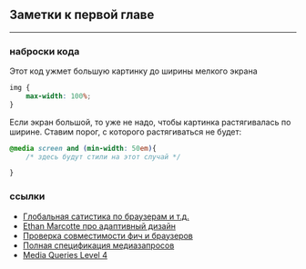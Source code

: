 ## Заметки к первой главе
***
### наброски кода

Этот код ужмет большую картинку до ширины мелкого экрана

```css
img {
    max-width: 100%;
}
```

Если экран большой, то уже не надо, чтобы картинка растягивалась
по ширине. Ставим порог, с которого растягиваться не будет:

```css
@media screen and (min-width: 50em){
    /* здесь будут стили на этот случай */

}
```

### ссылки

- [Глобальная сатистика по браузерам и т.д.](http://gs.statcounter.com/)
- [Ethan Marcotte про адаптивный дизайн](https://alistapart.com/article/responsive-web-design/)
- [Проверка совместимости фич и браузеров](https://caniuse.com/)
- [Полная спецификация медиазапросов](https://www.w3.org/TR/css3-mediaqueries/)
- [Media Queries Level 4](https://drafts.csswg.org/mediaqueries-4/)
